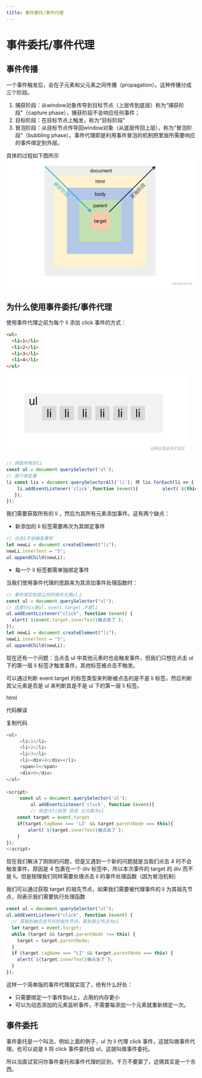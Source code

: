 ```yaml
---
title: 事件委托/事件代理
---
```


# 事件委托/事件代理

## 事件传播

一个事件触发后，会在子元素和父元素之间传播（propagation）。这种传播分成三个阶段。

1. 捕获阶段：从window对象传导到目标节点（上层传到底层）称为“捕获阶段”（capture phase），捕获阶段不会响应任何事件；
2. 目标阶段：在目标节点上触发，称为“目标阶段”
3. 冒泡阶段：从目标节点传导回window对象（从底层传回上层），称为“冒泡阶段”（bubbling phase）。事件代理即是利用事件冒泡的机制把里层所需要响应的事件绑定到外层。

具体的过程如下图所示 ![事件触发过程](./images/event-delegation.webp)

## 为什么使用事件委托/事件代理

使用事件代理之前为每个 li 添加 click 事件的方式：

```html
<ul>
  <li>1</li>
  <li>2</li>
  <li>3</li>
  <li>4</li>
</ul>
```

![html 布局图](./images/ul-li.webp)

```js
// 获取所有的li
const ul = document.querySelector('ul');
// 挨个绑定事
li const lis = document.querySelectorAll('li'); 件 lis.forEach(li => {
    li.addEventListener('click',function (event){         alert(`${this.innerText}被点击了`);
   });
});
```

我们需要获取所有的 li ，然后为其所有元素添加事件。这有两个缺点：

- 新添加的 li 标签需要再次为其绑定事件

```js
// 点击5不会触发事件`
let newLi = document.createElement("li");
newLi.innerText = "5";
ul.appendChild(newLi);
```

- 每一个 li 标签都需单独绑定事件

当我们使用事件代理的思路来为其添加事件处理函数时：

```js
// 事件绑定到其公共的祖先元素ul上
const ul = document.querySelector("ul");
// 这里this是ul，event.target 才是li
ul.addEventListener("click", function (event) {
  alert(`${event.target.innerText}被点击了`);
});
let newLi = document.createElement("li");
newLi.innerText = "5";
ul.appendChild(newLi);
```

现在还有一个问题：当点击 ul 中其他元素时也会触发事件，但我们只想在点击 ul 下的第一层 li 标签才触发事件，其他标签被点击不触发。

可以通过判断 event.target 的标签类型来判断被点击的是不是 li 标签，然后判断其父元素是否是 ul 来判断其是不是 ul 下的第一层 li 标签。

html

代码解读

复制代码

```js
<ul>
     <li>1</li>
     <li>2</li>
     <li>3</li>
     <li><div>4</div></li>
     <span>5</span>
     <div>6</div>
</ul>

<script>
     const ul = document.querySelector('ul');
         ul.addEventListener('click', function (event){
         // 标签为li标签 而且 父元素为ul
    const target = event.target
    if(target.tagName === 'LI' && target.parentNode === this){
        alert(`${target.innerText}被点击了`);
    }
});
</script>
```

现在我们解决了刚刚的问题，但是又遇到一个新的问题就是当我们点击 4 时不会触发事件，原因是 4 包裹在一个 div 标签中，所以本次事件的 target 的 div 而不是 li。但是按理我们同样需要处理点击 li 的事件处理函数（因为冒泡机制）

我们可以通过获取 target 的祖先节点，如果我们需要被代理事件的 li 为其祖先节点，则表示我们需要执行处理函数

```js
const ul = document.querySelector("ul");
ul.addEventListener("click", function (event) {
  // 获取到被点击节点的祖先节点，直到其父节点为ul
  let target = event.target;
  while (target && target.parentNode !== this) {
    target = target.parentNode;
  }
  if (target.tagName === "LI" && target.parentNode === this) {
    alert(`${target.innerText}被点击了`);
  }
});
```

这样一个简单版的事件代理就实现了，他有什么好处：

- 只需要绑定一个事件到ul上，占用的内存更小
- 可以为动态添加的元素监听事件，不需要每添加一个元素就重新绑定一次。

## 事件委托

事件委托是一个叫法，例如上面的例子，ul 为 li 代理 click 事件，这就叫做事件代理。也可以说是 li 将 click 事件委托给 ul，这就叫做事件委托。

所以当面试官问你事件委托和事件代理的区别，千万不要蒙了，这俩其实是一个东西。
